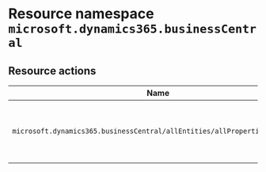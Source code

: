 # Resource namespace `microsoft.dynamics365.businessCentral`
## Resource actions
|Name|Description|Privileged|
|-|-|-|
|`microsoft.dynamics365.businessCentral/allEntities/allProperties/allTasks`|Manage all aspects of Dynamics 365 Business Central|False|
